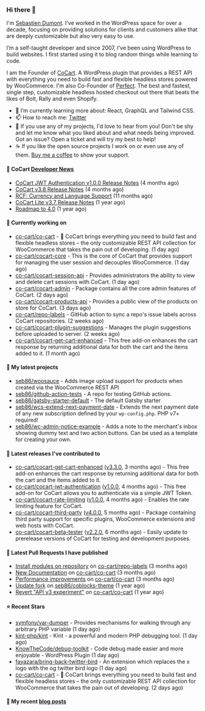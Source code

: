 ### Hi there 👋

I'm [Sebastien Dumont](https://sebastiendumont.com/). I’ve worked in the WordPress space for over a decade, focusing on providing solutions for clients and customers alike that are deeply customizable but also very easy to use.

I’m a self-taught developer and since 2007, I’ve been using WordPress to build websites. I first started using it to blog random things while learning to code.

I am the Founder of [CoCart](https://wordpress.org/plugins/cart-rest-api-for-woocommerce/). A WordPress plugin that provides a REST API with everything you need to build fast and flexible headless stores powered by WooCommerce. I'm also Co-Founder of [Perfect](https://perfectcheckout.com/). The best and fastest, single step, customizable headless hosted checkout out there that beats the likes of Bolt, Rally and even Shopify.

* 🌱 I’m currently learning more about: React, GraphQL and Tailwind CSS.
* 📫 How to reach me: [Twitter](https://twitter.com/sebd86)
* 💬 If you use any of my projects, I'd love to hear from you! Don't be shy and let me know what you liked about and what needs being improved. Got an issue? Open a ticket and will try my best to help!
* ☕ If you like the open source projects I work on or even use any of them. [Buy me a coffee](https://www.buymeacoffee.com/sebastien) to show your support.

#### 🛒 CoCart [Developer News](https://cocart.dev)

- [CoCart JWT Authentication v1.0.0 Release Notes](https://cocart.dev/cocart-jwt-authentication-v1-0-0-release-notes/) (4 months ago)
- [CoCart v3.8 Release Notes](https://cocart.dev/cocart-v3-8-release-notes/) (4 months ago)
- [RCF: Currency and Language Support](https://cocart.dev/rcf-currency-and-language-support/) (11 months ago)
- [CoCart Lite v3.7 Release Notes](https://cocart.dev/cocart-lite-v3-7-release-notes/) (1 year ago)
- [Roadmap to 4.0](https://cocart.dev/roadmap-to-4-0/) (1 year ago)

#### 👷 Currently working on

- [co-cart/co-cart](https://github.com/co-cart/co-cart) - 🛒 CoCart brings everything you need to build fast and flexible headless stores – the only customizable REST API collection for WooCommerce that takes the pain out of developing. (1 day ago)
- [co-cart/cocart-core](https://github.com/co-cart/cocart-core) - This is the core of CoCart that provides support for managing the user session and decouples WooCommerce. (1 day ago)
- [co-cart/cocart-session-api](https://github.com/co-cart/cocart-session-api) - Provides administrators the ability to view and delete cart sessions with CoCart. (1 day ago)
- [co-cart/cocart-admin](https://github.com/co-cart/cocart-admin) - Package contains all the core admin features of CoCart. (2 days ago)
- [co-cart/cocart-products-api](https://github.com/co-cart/cocart-products-api) - Provides a public view of the products on store for CoCart. (3 days ago)
- [co-cart/repo-labels](https://github.com/co-cart/repo-labels) - GitHub action to sync a repo&#39;s issue labels across CoCart repositories. (2 weeks ago)
- [co-cart/cocart-plugin-suggestions](https://github.com/co-cart/cocart-plugin-suggestions) - Manages the plugin suggestions before uploaded to server.  (2 weeks ago)
- [co-cart/cocart-get-cart-enhanced](https://github.com/co-cart/cocart-get-cart-enhanced) - This free add-on enhances the cart response by returning additional data for both the cart and the items added to it. (1 month ago)

#### 🌱 My latest projects

- [seb86/woosauce](https://github.com/seb86/woosauce) - Adds image upload support for products when created via the WooCommerce REST API
- [seb86/github-action-tests](https://github.com/seb86/github-action-tests) - A repo for testing GitHub actions.
- [seb86/gatsby-starter-default](https://github.com/seb86/gatsby-starter-default) - The default Gatsby starter
- [seb86/wcs-extend-next-payment-date](https://github.com/seb86/wcs-extend-next-payment-date) - Extends the next payment date of any new subscription defined by your `wp-config.php`. PHP v7&#43; required!
- [seb86/wc-admin-notice-example](https://github.com/seb86/wc-admin-notice-example) - Adds a note to the merchant&#39;s inbox showing dummy text and two action buttons. Can be used as a template for creating your own.

#### 🔭 Latest releases I've contributed to

- [co-cart/cocart-get-cart-enhanced](https://github.com/co-cart/cocart-get-cart-enhanced) ([v3.3.0](https://github.com/co-cart/cocart-get-cart-enhanced/releases/tag/v3.3.0), 3 months ago) - This free add-on enhances the cart response by returning additional data for both the cart and the items added to it.
- [co-cart/cocart-jwt-authentication](https://github.com/co-cart/cocart-jwt-authentication) ([v1.0.0](https://github.com/co-cart/cocart-jwt-authentication/releases/tag/v1.0.0), 4 months ago) - This free add-on for CoCart allows you to authenticate via a simple JWT Token.
- [co-cart/cocart-rate-limiting](https://github.com/co-cart/cocart-rate-limiting) ([v1.0.0](https://github.com/co-cart/cocart-rate-limiting/releases/tag/v1.0.0), 4 months ago) - Enables the rate limiting feature for CoCart.
- [co-cart/cocart-third-party](https://github.com/co-cart/cocart-third-party) ([v4.0.0](https://github.com/co-cart/cocart-third-party/releases/tag/v4.0.0), 5 months ago) - Package containing third party support for specific plugins, WooCommerce extensions and web hosts with CoCart.
- [co-cart/cocart-beta-tester](https://github.com/co-cart/cocart-beta-tester) ([v2.2.0](https://github.com/co-cart/cocart-beta-tester/releases/tag/v2.2.0), 6 months ago) - Easily update to prerelease versions of CoCart for testing and development purposes.

#### 🔨 Latest Pull Requests I have published

- [Install modules on repository](https://github.com/co-cart/repo-labels/pull/1) on [co-cart/repo-labels](https://github.com/co-cart/repo-labels) (3 months ago)
- [New Documentation](https://github.com/co-cart/co-cart/pull/377) on [co-cart/co-cart](https://github.com/co-cart/co-cart) (3 months ago)
- [Performance improvements](https://github.com/co-cart/co-cart/pull/376) on [co-cart/co-cart](https://github.com/co-cart/co-cart) (3 months ago)
- [Update fork](https://github.com/seb86/coblocks-theme/pull/2) on [seb86/coblocks-theme](https://github.com/seb86/coblocks-theme) (1 year ago)
- [Revert &#34;API v3 experiment&#34;](https://github.com/co-cart/co-cart/pull/316) on [co-cart/co-cart](https://github.com/co-cart/co-cart) (1 year ago)

#### ⭐ Recent Stars

- [symfony/var-dumper](https://github.com/symfony/var-dumper) - Provides mechanisms for walking through any arbitrary PHP variable (1 day ago)
- [kint-php/kint](https://github.com/kint-php/kint) - Kint - a powerful and modern PHP debugging tool. (1 day ago)
- [KnowTheCode/debug-toolkit](https://github.com/KnowTheCode/debug-toolkit) - Code debug made easier and more enjoyable - WordPress Plugin (1 day ago)
- [fayazara/bring-back-twitter-bird](https://github.com/fayazara/bring-back-twitter-bird) - An extension which replaces the x logo with the og twitter bird logo (1 day ago)
- [co-cart/co-cart](https://github.com/co-cart/co-cart) - 🛒 CoCart brings everything you need to build fast and flexible headless stores – the only customizable REST API collection for WooCommerce that takes the pain out of developing. (2 days ago)

#### 📜 My recent [blog posts](https://sebastiendumont.com)

